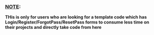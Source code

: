 ### [NOTE](https://github.com/Virtuality0482/UserLoginRegister-Template):
**THis is only for users who are looking for a template code which has Login/Register/ForgotPass/ResetPass forms to consume less time on their projects and directly take code from here**
